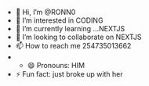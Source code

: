 - 👋 Hi, I’m @RONN0
- 👀 I’m interested in CODING
- 🌱 I’m currently learning ...NEXTJS
- 💞️ I’m looking to collaborate on NEXTJS
- 📫 How to reach me 254735013662
- - 😄 Pronouns: HIM
- ⚡ Fun fact: just broke up with her

<!---
RONN0/RONN0 is a ✨ special ✨ repository because its `README.md` (this file) appears on your GitHub profile.
You can click the Preview link to take a look at your changes.
--->
